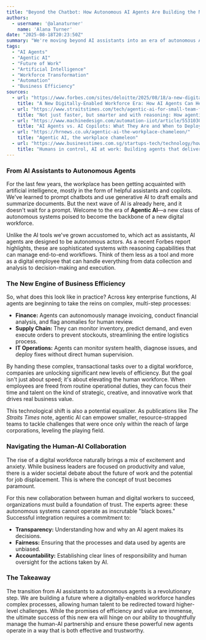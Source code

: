 ```yaml
---
title: "Beyond the Chatbot: How Autonomous AI Agents Are Building the New Digital Workforce"
authors:
  - username: '@alanaturner'
    name: 'Alana Turner'
date: "2025-08-18T20:23:50Z"
summary: "We're moving beyond AI assistants into an era of autonomous AI agents. These 'digital workers' can reason, act, and manage complex workflows, promising huge gains in efficiency and freeing up human employees for more strategic and creative tasks."
tags:
  - "AI Agents"
  - "Agentic AI"
  - "Future of Work"
  - "Artificial Intelligence"
  - "Workforce Transformation"
  - "Automation"
  - "Business Efficiency"
sources:
  - url: "https://www.forbes.com/sites/deloitte/2025/08/18/a-new-digitally-enabled-workforce-era-how-ai-agents-can-help-deliver-functional-efficiency-and-value-across-the-enterprise/"
    title: "A New Digitally-Enabled Workforce Era: How AI Agents Can Help Deliver Functional Efficiency And Value Across The Enterprise"
  - url: "https://www.straitstimes.com/tech/agentic-ai-for-small-team-firms-achieve-more-uipath"
    title: "Not just faster, but smarter and with reasoning: How agentic AI can help firms achieve more"
  - url: "https://www.machinedesign.com/automation-iiot/article/55310302/ai-agents-vs-ai-copilots-what-they-are-and-when-to-deploy-them"
    title: "AI Agents vs. AI Copilots: What They Are and When to Deploy Them"
  - url: "https://hrnews.co.uk/agentic-ai-the-workplace-chameleon/"
    title: "Agentic AI, the workplace chameleon"
  - url: "https://www.businesstimes.com.sg/startups-tech/technology/how-to-build-ai-agents-for-real-business-value"
    title: "Humans in control, AI at work: Building agents that deliver real business value"
---
```


### From AI Assistants to Autonomous Agents

For the last few years, the workplace has been getting acquainted with artificial intelligence, mostly in the form of helpful assistants and copilots. We've learned to prompt chatbots and use generative AI to draft emails and summarize documents. But the next wave of AI is already here, and it doesn't wait for a prompt. Welcome to the era of **Agentic AI**—a new class of autonomous systems poised to become the backbone of a new digital workforce.

Unlike the AI tools we've grown accustomed to, which act as assistants, AI agents are designed to be autonomous actors. As a recent Forbes report highlights, these are sophisticated systems with reasoning capabilities that can manage end-to-end workflows. Think of them less as a tool and more as a digital employee that can handle everything from data collection and analysis to decision-making and execution.

### The New Engine of Business Efficiency

So, what does this look like in practice? Across key enterprise functions, AI agents are beginning to take the reins on complex, multi-step processes:

*   **Finance:** Agents can autonomously manage invoicing, conduct financial analysis, and flag anomalies for human review.
*   **Supply Chain:** They can monitor inventory, predict demand, and even execute orders to prevent stockouts, streamlining the entire logistics process.
*   **IT Operations:** Agents can monitor system health, diagnose issues, and deploy fixes without direct human supervision.

By handing these complex, transactional tasks over to a digital workforce, companies are unlocking significant new levels of efficiency. But the goal isn't just about speed; it's about elevating the human workforce. When employees are freed from routine operational duties, they can focus their time and talent on the kind of strategic, creative, and innovative work that drives real business value.

This technological shift is also a potential equalizer. As publications like *The Straits Times* note, agentic AI can empower smaller, resource-strapped teams to tackle challenges that were once only within the reach of large corporations, leveling the playing field.

### Navigating the Human-AI Collaboration

The rise of a digital workforce naturally brings a mix of excitement and anxiety. While business leaders are focused on productivity and value, there is a wider societal debate about the future of work and the potential for job displacement. This is where the concept of trust becomes paramount.

For this new collaboration between human and digital workers to succeed, organizations must build a foundation of trust. The experts agree: these autonomous systems cannot operate as inscrutable "black boxes." Successful integration requires a commitment to:

*   **Transparency:** Understanding how and why an AI agent makes its decisions.
*   **Fairness:** Ensuring that the processes and data used by agents are unbiased.
*   **Accountability:** Establishing clear lines of responsibility and human oversight for the actions taken by AI.

### The Takeaway

The transition from AI assistants to autonomous agents is a revolutionary step. We are building a future where a digitally-enabled workforce handles complex processes, allowing human talent to be redirected toward higher-level challenges. While the promises of efficiency and value are immense, the ultimate success of this new era will hinge on our ability to thoughtfully manage the human-AI partnership and ensure these powerful new agents operate in a way that is both effective and trustworthy.
